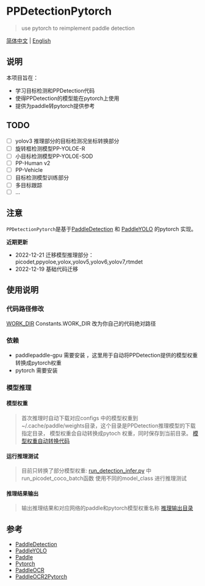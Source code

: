 # PPDetectionPytorch

> use pytorch to reimplement paddle detection

[简体中文](README_cn.md) | [English](README_en.md)

## 说明
本项目旨在：
- 学习目标检测和PPDetection代码
- 使得PPDetection的模型能在pytorch上使用
- 提供为paddle转pytorch提供参考

## TODO
- [ ] yolov3 推理部分的目标检测况坐标转换部分
- [ ] 旋转框检测模型PP-YOLOE-R 
- [ ] 小目标检测模型PP-YOLOE-SOD 
- [ ] PP-Human v2 
- [ ] PP-Vehicle
- [ ] 目标检测模型训练部分
- [ ] 多目标跟踪
- [ ] ...

## 注意

`PPDetectionPytorch`是基于[PaddleDetection](https://github.com/PaddlePaddle/PaddleDetection) 和 [PaddleYOLO](https://github.com/PaddlePaddle/PaddleYOLO) 的pytorch 实现。

**近期更新**

- 2022-12-21 迁移模型推理部分：picodet,ppyoloe,yolox,yolov5,yolov6,yolov7,rtmdet
- 2022-12-19 基础代码迁移

## 使用说明

### 代码路径修改

[WORK_DIR](./ppdettorch/utils/constant.py)  Constants.WORK_DIR 改为你自己的代码绝对路径

### 依赖
- paddlepaddle-gpu 需要安装 ，这里用于自动将PPDetection提供的模型权重转换成pytorch权重
- pytorch 需要安装

### 模型推理
#### 模型权重
> 首次推理时自动下载对应configs 中的模型权重到 ~/.cache/paddle/weights目录，这个目录是PPDetection推理模型的下载指定目录，
> 模型权重会自动转换成pytoch 权重，同时保存到当前目录。
[模型权重自动转换代码](./convert_paddle_detection_to_torch.py)
#### 运行推理测试
> 目前只转换了部分模型权重: 
[run_detection_infer.py](./tests/process/infer/run_detection_infer.py) 中 run_picodet_coco_batch函数 使用不同的model_class 进行推理测试
> 

#### 推理结果输出
> 输出推理结果和对应网络的paddle和pytorch模型权重名称
[推理输出目录](./outputs/models/detection)



## 参考

- [PaddleDetection](https://github.com/PaddlePaddle/PaddleDetection)
- [PaddleYOLO](https://github.com/PaddlePaddle/PaddleYOLO)
- [Paddle](https://github.com/PaddlePaddle)
- [Pytorch](https://pytorch.org/)
- [PaddleOCR](https://github.com/PaddlePaddle/PaddleOCR)
- [PaddleOCR2Pytorch](https://github.com/frotms/PaddleOCR2Pytorch)